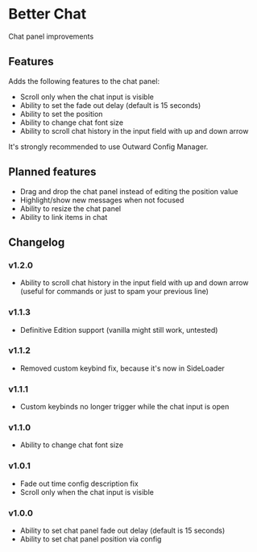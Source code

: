# Better Chat
Chat panel improvements

## Features
Adds the following features to the chat panel:
- Scroll only when the chat input is visible
- Ability to set the fade out delay (default is 15 seconds)
- Ability to set the position
- Ability to change chat font size
- Ability to scroll chat history in the input field with up and down arrow

It's strongly recommended to use Outward Config Manager.

## Planned features
- Drag and drop the chat panel instead of editing the position value
- Highlight/show new messages when not focused
- Ability to resize the chat panel
- Ability to link items in chat

## Changelog

### v1.2.0
- Ability to scroll chat history in the input field with up and down arrow (useful for commands or just to spam your previous line)

### v1.1.3
- Definitive Edition support (vanilla might still work, untested)

### v1.1.2
- Removed custom keybind fix, because it's now in SideLoader

### v1.1.1
- Custom keybinds no longer trigger while the chat input is open

### v1.1.0
- Ability to change chat font size

### v1.0.1
- Fade out time config description fix
- Scroll only when the chat input is visible

### v1.0.0
- Ability to set chat panel fade out delay (default is 15 seconds)
- Ability to set chat panel position via config
